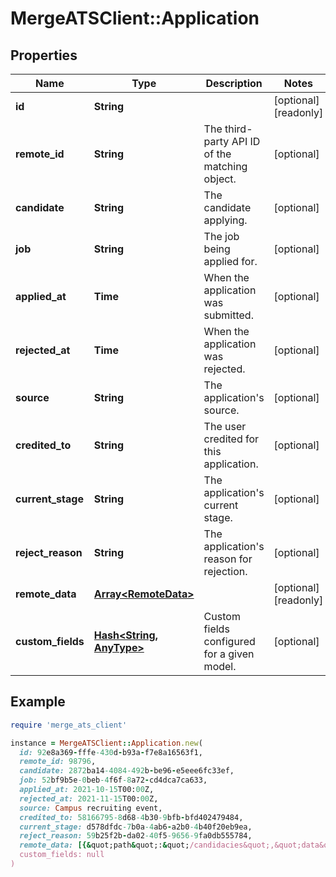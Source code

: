 # MergeATSClient::Application

## Properties

| Name | Type | Description | Notes |
| ---- | ---- | ----------- | ----- |
| **id** | **String** |  | [optional][readonly] |
| **remote_id** | **String** | The third-party API ID of the matching object. | [optional] |
| **candidate** | **String** | The candidate applying. | [optional] |
| **job** | **String** | The job being applied for. | [optional] |
| **applied_at** | **Time** | When the application was submitted. | [optional] |
| **rejected_at** | **Time** | When the application was rejected. | [optional] |
| **source** | **String** | The application&#39;s source. | [optional] |
| **credited_to** | **String** | The user credited for this application. | [optional] |
| **current_stage** | **String** | The application&#39;s current stage. | [optional] |
| **reject_reason** | **String** | The application&#39;s reason for rejection. | [optional] |
| **remote_data** | [**Array&lt;RemoteData&gt;**](RemoteData.md) |  | [optional][readonly] |
| **custom_fields** | [**Hash&lt;String, AnyType&gt;**](AnyType.md) | Custom fields configured for a given model. | [optional] |

## Example

```ruby
require 'merge_ats_client'

instance = MergeATSClient::Application.new(
  id: 92e8a369-fffe-430d-b93a-f7e8a16563f1,
  remote_id: 98796,
  candidate: 2872ba14-4084-492b-be96-e5eee6fc33ef,
  job: 52bf9b5e-0beb-4f6f-8a72-cd4dca7ca633,
  applied_at: 2021-10-15T00:00Z,
  rejected_at: 2021-11-15T00:00Z,
  source: Campus recruiting event,
  credited_to: 58166795-8d68-4b30-9bfb-bfd402479484,
  current_stage: d578dfdc-7b0a-4ab6-a2b0-4b40f20eb9ea,
  reject_reason: 59b25f2b-da02-40f5-9656-9fa0db555784,
  remote_data: [{&quot;path&quot;:&quot;/candidacies&quot;,&quot;data&quot;:[&quot;Varies by platform&quot;]}],
  custom_fields: null
)
```

